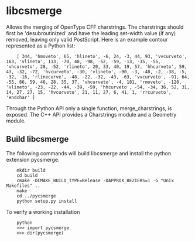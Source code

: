 libcsmerge
==========

Allows the merging of OpenType CFF charstrings. The charstrings should first be 'desubroutinized' and have the leading set-width value (if any) removed, leaving only valid PostScript. Here is an example contour represented as a Python list:

        [ 344, 'hmoveto', 65, 'hlineto', -6, 24, -3, 44, 93, 'vvcurveto', 163, 'vlineto', 113, -70, 48, -98, -52, -59, -13, -35, -55, 'vhcurveto', 28, -52, 'rlineto', 20, 33, 40, 19, 57, 'hhcurveto', 59, 43, -32, -72, 'hvcurveto', -30, 'vlineto', -90, -3, -48, -2, -38, -5, -32, -16, 'rlinecurve', -48, -22, -32, -43, -63, 'vvcurveto', -91, 64, -55, 86, 59, 46, 28, 35, 37, 'vhcurveto', -4, 181, 'rmoveto', -120, 'vlineto', -23, -22, -44, -39, -59, 'hhcurveto', -54, -34, 36, 52, 31, 14, 27, 27, 15, 'hvcurveto', 21, 11, 27, 6, 41, 1, 'rrcurveto', 'endchar' ]

Through the Python API only a single function, merge_charstrings, is exposed. The C++ API provides a Charstrings module and a Geometry module.


Build libcsmerge
----------------

The following commands will build libcsmerge and install the python extension pycsmerge.

        mkdir build
        cd build
        cmake -DCMAKE_BUILD_TYPE=Release -DAPPROX_BEZIERS=1 -G "Unix Makefiles" ..
        make
        cd ../pycsmerge
        python setup.py install

To verify a working installation

        python
        >>> import pycsmerge
        >>> dir(pycsmerge)
